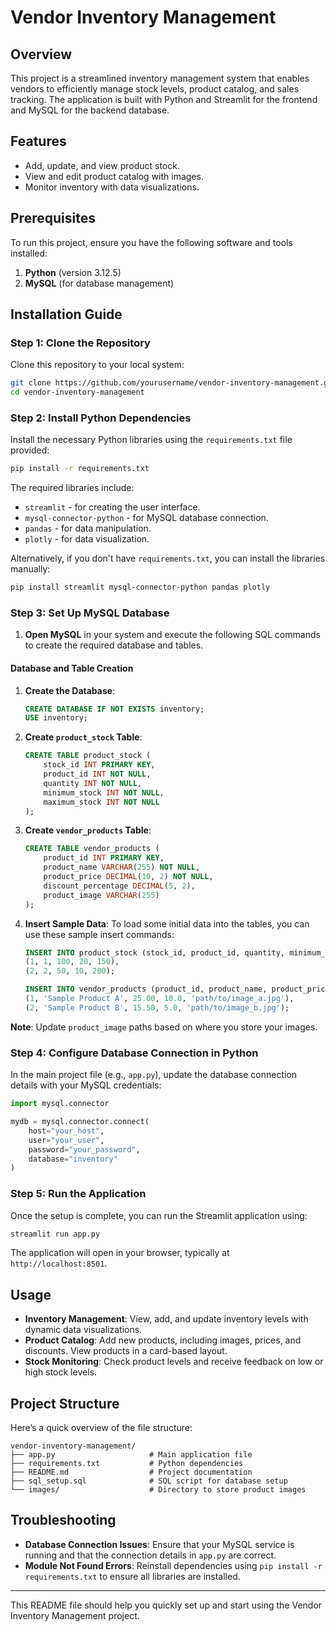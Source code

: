 # Vendor Inventory Management

## Overview
This project is a streamlined inventory management system that enables vendors to efficiently manage stock levels, product catalog, and sales tracking. The application is built with Python and Streamlit for the frontend and MySQL for the backend database. 

## Features
- Add, update, and view product stock.
- View and edit product catalog with images.
- Monitor inventory with data visualizations.

## Prerequisites
To run this project, ensure you have the following software and tools installed:
1. **Python** (version 3.12.5)
2. **MySQL** (for database management)

## Installation Guide

### Step 1: Clone the Repository
Clone this repository to your local system:
```bash
git clone https://github.com/yourusername/vendor-inventory-management.git
cd vendor-inventory-management
```

### Step 2: Install Python Dependencies
Install the necessary Python libraries using the `requirements.txt` file provided:
```bash
pip install -r requirements.txt
```

The required libraries include:
- `streamlit` - for creating the user interface.
- `mysql-connector-python` - for MySQL database connection.
- `pandas` - for data manipulation.
- `plotly` - for data visualization.

Alternatively, if you don't have `requirements.txt`, you can install the libraries manually:
```bash
pip install streamlit mysql-connector-python pandas plotly
```

### Step 3: Set Up MySQL Database
1. **Open MySQL** in your system and execute the following SQL commands to create the required database and tables.

#### Database and Table Creation

1. **Create the Database**:
   ```sql
   CREATE DATABASE IF NOT EXISTS inventory;
   USE inventory;
   ```

2. **Create `product_stock` Table**:
   ```sql
   CREATE TABLE product_stock (
       stock_id INT PRIMARY KEY,
       product_id INT NOT NULL,
       quantity INT NOT NULL,
       minimum_stock INT NOT NULL,
       maximum_stock INT NOT NULL
   );
   ```

3. **Create `vendor_products` Table**:
   ```sql
   CREATE TABLE vendor_products (
       product_id INT PRIMARY KEY,
       product_name VARCHAR(255) NOT NULL,
       product_price DECIMAL(10, 2) NOT NULL,
       discount_percentage DECIMAL(5, 2),
       product_image VARCHAR(255)
   );
   ```

4. **Insert Sample Data**:
   To load some initial data into the tables, you can use these sample insert commands:
   ```sql
   INSERT INTO product_stock (stock_id, product_id, quantity, minimum_stock, maximum_stock) VALUES
   (1, 1, 100, 20, 150),
   (2, 2, 50, 10, 200);
   
   INSERT INTO vendor_products (product_id, product_name, product_price, discount_percentage, product_image) VALUES
   (1, 'Sample Product A', 25.00, 10.0, 'path/to/image_a.jpg'),
   (2, 'Sample Product B', 15.50, 5.0, 'path/to/image_b.jpg');
   ```

**Note**: Update `product_image` paths based on where you store your images.

### Step 4: Configure Database Connection in Python
In the main project file (e.g., `app.py`), update the database connection details with your MySQL credentials:
```python
import mysql.connector

mydb = mysql.connector.connect(
    host="your_host",
    user="your_user",
    password="your_password",
    database="inventory"
)
```

### Step 5: Run the Application
Once the setup is complete, you can run the Streamlit application using:
```bash
streamlit run app.py
```

The application will open in your browser, typically at `http://localhost:8501`.

## Usage
- **Inventory Management**: View, add, and update inventory levels with dynamic data visualizations.
- **Product Catalog**: Add new products, including images, prices, and discounts. View products in a card-based layout.
- **Stock Monitoring**: Check product levels and receive feedback on low or high stock levels.

## Project Structure
Here’s a quick overview of the file structure:

```
vendor-inventory-management/
├── app.py                     # Main application file
├── requirements.txt           # Python dependencies
├── README.md                  # Project documentation
├── sql_setup.sql              # SQL script for database setup
└── images/                    # Directory to store product images
```

## Troubleshooting
- **Database Connection Issues**: Ensure that your MySQL service is running and that the connection details in `app.py` are correct.
- **Module Not Found Errors**: Reinstall dependencies using `pip install -r requirements.txt` to ensure all libraries are installed.

---

This README file should help you quickly set up and start using the Vendor Inventory Management project.
